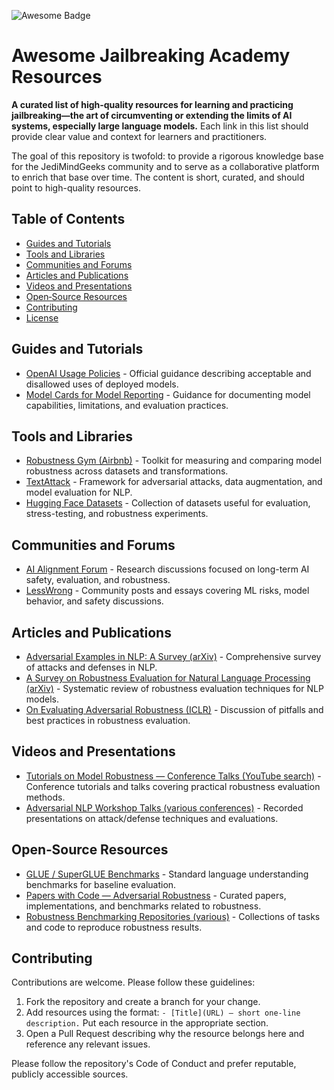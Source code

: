 ![Awesome Badge](https://awesome.re/badge-flat.svg)
# Awesome Jailbreaking Academy Resources

**A curated list of high-quality resources for learning and practicing jailbreaking—the art of circumventing or extending the limits of AI systems, especially large language models.** Each link in this list should provide clear value and context for learners and practitioners.

The goal of this repository is twofold: to provide a rigorous knowledge base for the JediMindGeeks community and to serve as a collaborative platform to enrich that base over time. The content is short, curated, and should point to high-quality resources.

## Table of Contents
<!--lint disable awesome-list-item-->
- [Guides and Tutorials](#guides-and-tutorials)
- [Tools and Libraries](#tools-and-libraries)
- [Communities and Forums](#communities-and-forums)
- [Articles and Publications](#articles-and-publications)
- [Videos and Presentations](#videos-and-presentations)
- [Open‑Source Resources](#opensource-resources)
- [Contributing](#contributing)
- [License](#license)
<!--lint enable awesome-list-item-->
## Guides and Tutorials

- [OpenAI Usage Policies](https://openai.com/policies/usage-policies) - Official guidance describing acceptable and disallowed uses of deployed models.
- [Model Cards for Model Reporting](https://modelcards.withgoogle.com/about) - Guidance for documenting model capabilities, limitations, and evaluation practices.

## Tools and Libraries

- [Robustness Gym (Airbnb)](https://github.com/airbnb/robustness-gym) - Toolkit for measuring and comparing model robustness across datasets and transformations.
- [TextAttack](https://github.com/QData/TextAttack) - Framework for adversarial attacks, data augmentation, and model evaluation for NLP.
- [Hugging Face Datasets](https://huggingface.co/datasets) - Collection of datasets useful for evaluation, stress-testing, and robustness experiments.

## Communities and Forums

- [AI Alignment Forum](https://www.alignmentforum.org) - Research discussions focused on long-term AI safety, evaluation, and robustness.
- [LessWrong](https://www.lesswrong.com) - Community posts and essays covering ML risks, model behavior, and safety discussions.

## Articles and Publications

- [Adversarial Examples in NLP: A Survey (arXiv)](https://arxiv.org/abs/1812.05271) - Comprehensive survey of attacks and defenses in NLP.
- [A Survey on Robustness Evaluation for Natural Language Processing (arXiv)](https://arxiv.org/abs/2009.07012) - Systematic review of robustness evaluation techniques for NLP models.
- [On Evaluating Adversarial Robustness (ICLR)](https://arxiv.org/abs/1902.06705) - Discussion of pitfalls and best practices in robustness evaluation.

## Videos and Presentations

- [Tutorials on Model Robustness — Conference Talks (YouTube search)](https://www.youtube.com/results?search_query=model+robustness+tutorial) - Conference tutorials and talks covering practical robustness evaluation methods.
- [Adversarial NLP Workshop Talks (various conferences)](https://www.youtube.com/results?search_query=adversarial+nlp+workshop) - Recorded presentations on attack/defense techniques and evaluations.

## Open‑Source Resources

- [GLUE / SuperGLUE Benchmarks](https://gluebenchmark.com) - Standard language understanding benchmarks for baseline evaluation.
- [Papers with Code — Adversarial Robustness](https://paperswithcode.com/task/adversarial-robustness) - Curated papers, implementations, and benchmarks related to robustness.
- [Robustness Benchmarking Repositories (various)](https://paperswithcode.com) - Collections of tasks and code to reproduce robustness results.

## Contributing

Contributions are welcome. Please follow these guidelines:

1. Fork the repository and create a branch for your change.
2. Add resources using the format: `- [Title](URL) — short one-line description.` Put each resource in the appropriate section.
3. Open a Pull Request describing why the resource belongs here and reference any relevant issues.

Please follow the repository's Code of Conduct and prefer reputable, publicly accessible sources.

